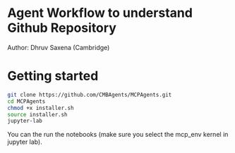 # Agent Workflow to understand Github Repository 

Author: Dhruv Saxena (Cambridge)

# Getting started

```bash
git clone https://github.com/CMBAgents/MCPAgents.git
cd MCPAgents
chmod +x installer.sh
source installer.sh
jupyter-lab
```

You can the run the notebooks (make sure you select the mcp_env kernel in jupyter lab).
